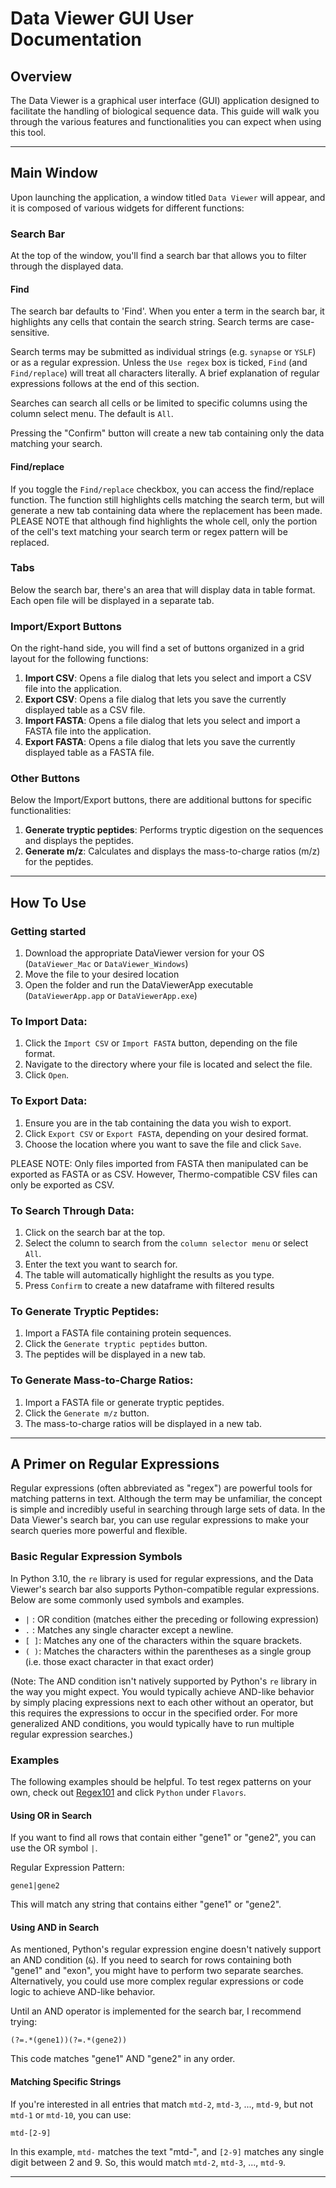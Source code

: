 # Data Viewer GUI User Documentation

## Overview

The Data Viewer is a graphical user interface (GUI) application designed to facilitate the handling of biological sequence data. This guide will walk you through the various features and functionalities you can expect when using this tool.

---

## Main Window

Upon launching the application, a window titled `Data Viewer` will appear, and it is composed of various widgets for different functions:

### Search Bar

At the top of the window, you'll find a search bar that allows you to filter through the displayed data. 

#### Find

The search bar defaults to 'Find'. When you enter a term in the search bar, it highlights any cells that contain the search string. Search terms are case-sensitive.

Search terms may be submitted as individual strings (e.g. `synapse` or `YSLF`) or as a regular expression. Unless the `Use regex` box is ticked, `Find` (and `Find/replace`) will treat all characters literally. A brief explanation of regular expressions follows at the end of this section.

Searches can search all cells or be limited to specific columns using the column select menu. The default is `All`.

Pressing the "Confirm" button will create a new tab containing only the data matching your search.

#### Find/replace

If you toggle the `Find/replace` checkbox, you can access the find/replace function. The function still highlights cells matching the search term, but will generate a new tab containing data where the replacement has been made. PLEASE NOTE that although find highlights the whole cell, only the portion of the cell's text matching your search term or regex pattern will be replaced.

### Tabs

Below the search bar, there's an area that will display data in table format. Each open file will be displayed in a separate tab.

### Import/Export Buttons

On the right-hand side, you will find a set of buttons organized in a grid layout for the following functions:

1. **Import CSV**: Opens a file dialog that lets you select and import a CSV file into the application.
2. **Export CSV**: Opens a file dialog that lets you save the currently displayed table as a CSV file.
3. **Import FASTA**: Opens a file dialog that lets you select and import a FASTA file into the application.
4. **Export FASTA**: Opens a file dialog that lets you save the currently displayed table as a FASTA file.

### Other Buttons

Below the Import/Export buttons, there are additional buttons for specific functionalities:

1. **Generate tryptic peptides**: Performs tryptic digestion on the sequences and displays the peptides.
2. **Generate m/z**: Calculates and displays the mass-to-charge ratios (m/z) for the peptides.

---

## How To Use

### Getting started

1. Download the appropriate DataViewer version for your OS (`DataViewer_Mac` or `DataViewer_Windows`)
2. Move the file to your desired location
3. Open the folder and run the DataViewerApp executable (`DataViewerApp.app` or `DataViewerApp.exe`)

### To Import Data:

1. Click the `Import CSV` or `Import FASTA` button, depending on the file format.
2. Navigate to the directory where your file is located and select the file.
3. Click `Open`.

### To Export Data:

1. Ensure you are in the tab containing the data you wish to export.
2. Click `Export CSV` or `Export FASTA`, depending on your desired format.
3. Choose the location where you want to save the file and click `Save`.

PLEASE NOTE: Only files imported from FASTA then manipulated can be exported as FASTA or as CSV. However, Thermo-compatible CSV files can only be exported as CSV.

### To Search Through Data:

1. Click on the search bar at the top.
2. Select the column to search from the `column selector menu` or select `All`.
3. Enter the text you want to search for.
4. The table will automatically highlight the results as you type.
5. Press `Confirm` to create a new dataframe with filtered results

### To Generate Tryptic Peptides:

1. Import a FASTA file containing protein sequences.
2. Click the `Generate tryptic peptides` button.
3. The peptides will be displayed in a new tab.

### To Generate Mass-to-Charge Ratios:

1. Import a FASTA file or generate tryptic peptides.
2. Click the `Generate m/z` button.
3. The mass-to-charge ratios will be displayed in a new tab.

---

## A Primer on Regular Expressions

Regular expressions (often abbreviated as "regex") are powerful tools for matching patterns in text. Although the term may be unfamiliar, the concept is simple and incredibly useful in searching through large sets of data. In the Data Viewer's search bar, you can use regular expressions to make your search queries more powerful and flexible.

### Basic Regular Expression Symbols

In Python 3.10, the `re` library is used for regular expressions, and the Data Viewer's search bar also supports Python-compatible regular expressions. Below are some commonly used symbols and examples.

- `|` : OR condition (matches either the preceding or following expression)
- `.` : Matches any single character except a newline.
- `[ ]`: Matches any one of the characters within the square brackets.
- `( )`: Matches the characters within the parentheses as a single group (i.e. those exact character in that exact order)

(Note: The AND condition isn't natively supported by Python's `re` library in the way you might expect. You would typically achieve AND-like behavior by simply placing expressions next to each other without an operator, but this requires the expressions to occur in the specified order. For more generalized AND conditions, you would typically have to run multiple regular expression searches.)

### Examples

The following examples should be helpful. To test regex patterns on your own, check out [Regex101](www.regex101.com) and click `Python` under `Flavors`.

#### Using OR in Search

If you want to find all rows that contain either "gene1" or "gene2", you can use the OR symbol `|`.

Regular Expression Pattern:
```
gene1|gene2
```

This will match any string that contains either "gene1" or "gene2".

#### Using AND in Search

As mentioned, Python's regular expression engine doesn't natively support an AND condition (`&`). If you need to search for rows containing both "gene1" and "exon", you might have to perform two separate searches. Alternatively, you could use more complex regular expressions or code logic to achieve AND-like behavior.

Until an AND operator is implemented for the search bar, I recommend trying:

```
(?=.*(gene1))(?=.*(gene2))
```

This code matches "gene1" AND "gene2" in any order.


#### Matching Specific Strings

If you're interested in all entries that match `mtd-2`, `mtd-3`, ..., `mtd-9`, but not `mtd-1` or `mtd-10`, you can use:

```
mtd-[2-9]
```

In this example, `mtd-` matches the text "mtd-", and `[2-9]` matches any single digit between 2 and 9. So, this would match `mtd-2`, `mtd-3`, ..., `mtd-9`.
___
